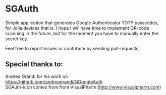 SGAuth
======

Simple application that generates Google Authenticator TOTP passcodes, for Jolla devices that is. I hope I will have time to implement QR-code scanning in the future, but for the moment you have to manually enter the secret key.

Feel free to report issues or contribute by sending pull-requests. 


Special thanks to:
------------------
Andrea Grandi for his work on https://github.com/andreagrandi/QGoogleAuth  
SGAuth-icon comes from from VisualPharm (http://www.visualpharm.com)  

